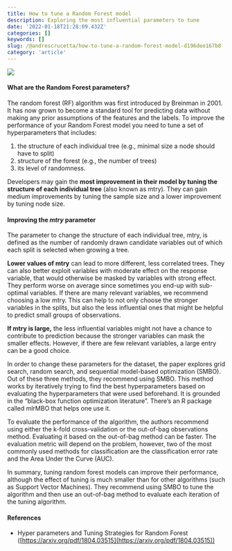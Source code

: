 ```yaml
---
title: How to tune a Random Forest model
description: Exploring the most influential parameters to tune
date: '2022-01-18T21:28:09.432Z'
categories: []
keywords: []
slug: /@andrescrucetta/how-to-tune-a-random-forest-model-d196dee167b8
category: 'article'
---
```


![](/Users/andrescrucettanieto/Documents/GitHub/markdown-converter/posts/md_1672369357164/img/0__4s3__xYiz1pgorrSv.jpg)

#### What are the Random Forest parameters?

The random forest (RF) algorithm was first introduced by Breinman in 2001. It has now grown to become a standard tool for predicting data without making any prior assumptions of the features and the labels. To improve the performance of your Random Forest model you need to tune a set of hyperparameters that includes:

1.  the structure of each individual tree (e.g., minimal size a node should have to split)
2.  structure of the forest (e.g., the number of trees)
3.  its level of randomness.

Developers may gain the **most improvement in their model by tuning the structure of each individual tree** (also known as mtry). They can gain medium improvements by tuning the sample size and a lower improvement by tuning node size.

#### Improving the _mtry_ parameter

The parameter to change the structure of each individual tree, mtry, is defined as the number of randomly drawn candidate variables out of which each split is selected when growing a tree.

**Lower values of mtry** can lead to more different, less correlated trees. They can also better exploit variables with moderate effect on the response variable, that would otherwise be masked by variables with strong effect. They perform worse on average since sometimes you end-up with sub-optimal variables. If there are many relevant variables, we recommend choosing a low mtry. This can help to not only choose the stronger variables in the splits, but also the less influential ones that might be helpful to predict small groups of observations.

**If mtry is large,** the less influential variables might not have a chance to contribute to prediction because the stronger variables can mask the smaller effects. However, if there are few relevant variables, a large entry can be a good choice.

In order to change these parameters for the dataset, the paper explores grid search, random search, and sequential model-based optimization (SMBO). Out of these three methods, they recommend using SMBO. This method works by iteratively trying to find the best hyperparameters based on evaluating the hyperparameters that were used beforehand. It is grounded in the “black-box function optimization literature”. There’s an R package called mlrMBO that helps one use it.

To evaluate the performance of the algorithm, the authors recommend using either the k-fold cross-validation or the out-of-bag observations method. Evaluating it based on the out-of-bag method can be faster. The evaluation metric will depend on the problem, however, two of the most commonly used methods for classification are the classification error rate and the Area Under the Curve (AUC).

In summary, tuning random forest models can improve their performance, although the effect of tuning is much smaller than for other algorithms (such as Support Vector Machines). They recommend using SMBO to tune the algorithm and then use an out-of-bag method to evaluate each iteration of the tuning algorithm.

#### **References**

*   Hyper parameters and Tuning Strategies for Random Forest ([https://arxiv.org/pdf/1804.03515](https://arxiv.org/pdf/1804.03515))